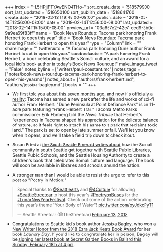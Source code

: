+++
index = "-L5HPjjFTYAwENO4THo-"
sort_create_date = 1518579900
sort_last_updated = 1518650100
sort_publish_date = 1518641760
create_date = "2018-02-13T19:45:00-08:00"
publish_date = "2018-02-14T12:56:00-08:00"
date = "2018-02-14T12:56:00-08:00"
last_updated = "2018-02-14T15:15:00-08:00"
preview_url = "03a657e2-42e7-eed9-3b0c-9a9ea69f83ff"
name = "Book News Roundup: Tacoma park honoring Frank Herbert to open this year"
title = "Book News Roundup: Tacoma park honoring Frank Herbert to open this year"
type = "Column"
link = ""
shareimage = ""
twitterauto = "A Tacoma park honoring Dune author Frank Herbert is set to open this year."
facebookauto = "A park honoring Frank Herbert, a book celebrating Seattle's Somali culture, and an award for a local kid's book author in today's Book News Roundup!"
make_image_tweet = "False"
notes_byline = ["writers/paul-constant.md"]
notes_tags = ["notes/book-news-roundup-tacoma-park-honoring-frank-herbert-to-open-this-year.md"]
notes_about = ["authors/frank-herbert.md", "authors/jessixa-bagley.md"]
books = ""
+++
* We first [told you about this seven months ago](http://www.seattlereviewofbooks.com/notes/2017/07/20/tacoma-is-very-close-to-finally-honoring-dune-author-frank-herbert-with-a-park/), and now it's [officially a reality](http://www.thenewstribune.com/news/local/article199941624.html): Tacoma has named a new park after the life and works of sci-fi author Frank Herbert. "Dune Peninsula at Point Defiance Park" is an 11-acre park featuring "Frank Herbert Trail." Tacoma Metro Parks commissioner Erik Hanberg told the *News Tribune* that Herbert's “experiences in Tacoma shaped his appreciation for the delicate balance of nature, so it feels right to attach his name to a park that reclaims toxic land.” The park is set to open by late summer or fall. We'll let you know when it opens, and we'll take a field trip down to check it out.

* Susan Fried at [the South Seattle Emerald writes about](https://southseattleemerald.com/2018/02/12/local-somali-community-bands-together-to-create-childrens-book/) how the Somali community in south Seattle got together with Seattle Public Libraries, Seattle Public Schools, and the Seattle Housing Authority to create a children's book that celebrates Somali culture and language. The book will soon be available in libraries and schools around the nation.

* A stronger man than I would be able to resist the urge to refer to this post as "Poetry in Motion:"

<blockquote class="twitter-tweet" data-lang="en"><p lang="en" dir="ltr">Special thanks to <a href="https://twitter.com/SeattleArts?ref_src=twsrc%5Etfw">@SeattleArts</a> and <a href="https://twitter.com/4Culture?ref_src=twsrc%5Etfw">@4Culture</a> for allowing <a href="https://twitter.com/hashtag/SeattleStreetcar?src=hash&amp;ref_src=twsrc%5Etfw">#SeattleStreetcar</a> to host this year&#39;s <a href="https://twitter.com/hashtag/PoetryonBuses?src=hash&amp;ref_src=twsrc%5Etfw">#PoetryonBuses</a> for the <a href="https://twitter.com/hashtag/LunarNewYearFestival?src=hash&amp;ref_src=twsrc%5Etfw">#LunarNewYearFestival</a>. Check out some of the action, celebrating this year&#39;s theme &quot;Your Body of Water&quot;! <a href="https://t.co/oyJdkcPyT1">pic.twitter.com/oyJdkcPyT1</a></p>&mdash; Seattle Streetcar (@TheStreetcar) <a href="https://twitter.com/TheStreetcar/status/963548117072199680?ref_src=twsrc%5Etfw">February 13, 2018</a></blockquote>

* Congratulations to Seattle kid's book author Jessixa Bagley, who won a [New Writer Honor from the 2018 Ezra Jack Keats Book Award](http://www.ezra-jack-keats.org/ejk-book-award/2018-ezra-jack-keats-book-award/) for her book *Laundry Day*. If you'd like to congratulate her in person, Bagley will be [signing her latest book at Secret Garden Books in Ballard this Sunday, February 18th at 4 pm](http://www.seattlereviewofbooks.com/notes/2018/02/07/save-the-date-vincent-comes-home-launch-party-at-secret-garden-books-on-sunday-february-18th/).
